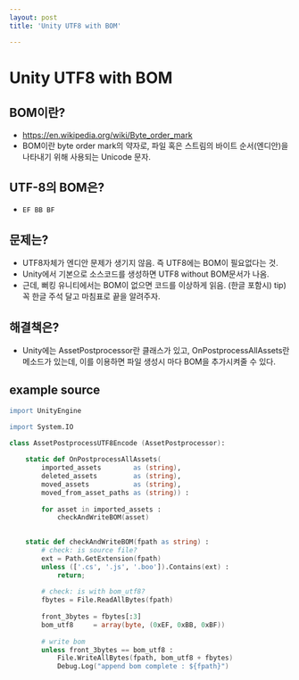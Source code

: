 ```yaml
---
layout: post
title: 'Unity UTF8 with BOM'

---
```



Unity UTF8 with BOM
================================================================================

## BOM이란?
* https://en.wikipedia.org/wiki/Byte_order_mark
* BOM이란 byte order mark의 약자로, 파일 혹은 스트림의 바이트 순서(엔디안)을 나타내기 위해 사용되는 Unicode 문자.

## UTF-8의 BOM은?
* `EF BB BF`

## 문제는?
* UTF8자체가 엔디안 문제가 생기지 않음. 즉 UTF8에는 BOM이 필요없다는 것.
* Unity에서 기본으로 소스코드를 생성하면 UTF8 without BOM문서가 나옴.
* 근데, 뻐킹 유니티에서는 BOM이 없으면 코드를 이상하게 읽음. (한글 포함시)
tip) 꼭 한글 주석 달고 마침표로 끝을 알려주자.

## 해결책은?
* Unity에는 AssetPostprocessor란 클래스가 있고, OnPostprocessAllAssets란 메소드가 있는데, 이를 이용하면 파일 생성시 마다 BOM을 추가시켜줄 수 있다.

## example source

```boo
import UnityEngine

import System.IO

class AssetPostprocessUTF8Encode (AssetPostprocessor): 
 
	static def OnPostprocessAllAssets(
		imported_assets        as (string),
		deleted_assets         as (string),
		moved_assets           as (string),
		moved_from_asset_paths as (string)) :
		
		for asset in imported_assets :
			checkAndWriteBOM(asset)

	
	static def checkAndWriteBOM(fpath as string) :
		# check: is source file?
		ext = Path.GetExtension(fpath)
		unless (['.cs', '.js', '.boo']).Contains(ext) :
			return;
		
		# check: is with bom_utf8?
		fbytes = File.ReadAllBytes(fpath)
		
		front_3bytes = fbytes[:3]
		bom_utf8     = array(byte, (0xEF, 0xBB, 0xBF))
		
		# write bom
		unless front_3bytes == bom_utf8 :
			File.WriteAllBytes(fpath, bom_utf8 + fbytes)
			Debug.Log("append bom complete : ${fpath}")
```